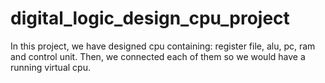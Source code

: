 # digital_logic_design_cpu_project
 In this project, we have designed cpu containing: register file, alu, pc, ram and control unit. Then, we connected each of them so we would have a running virtual cpu.
